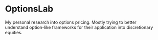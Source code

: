# OptionsLab
My personal research into options pricing. Mostly trying to better understand option-like frameworks for their application into discretionary equities.
